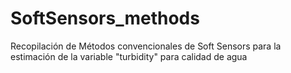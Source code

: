 # SoftSensors_methods
Recopilación de Métodos convencionales de Soft Sensors para la estimación de la variable "turbidity" para calidad de agua
